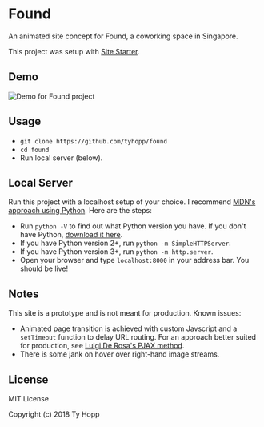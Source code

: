 # Found

An animated site concept for Found, a coworking space in Singapore. 

This project was setup with [Site Starter](https://github.com/tyhopp/site-starter). 

## Demo
![Demo for Found project](https://github.com/tyhopp/found/blob/master/found-cast.gif)

## Usage
- `git clone https://github.com/tyhopp/found`
- `cd found`
- Run local server (below). 

## Local Server
Run this project with a localhost setup of your choice. I recommend [MDN's approach using Python](https://developer.mozilla.org/en-US/docs/Learn/Common_questions/set_up_a_local_testing_server). Here are the steps:
- Run `python -V` to find out what Python version you have. If you don't have Python, [download it here](https://www.python.org/downloads/).
- If you have Python version 2+, run `python -m SimpleHTTPServer`. 
- If you have Python version 3+, run `python -m http.server`.
- Open your browser and type `localhost:8000` in your address bar. You should be live!

## Notes
This site is a prototype and is not meant for production. Known issues:
- Animated page transition is achieved with custom Javscript and a `setTimeout` function to delay URL routing. For an approach better suited for production, see [Luigi De Rosa's PJAX method](https://www.smashingmagazine.com/2016/07/improving-user-flow-through-page-transitions/). 
- There is some jank on hover over right-hand image streams.

## License

MIT License

Copyright (c) 2018 Ty Hopp
